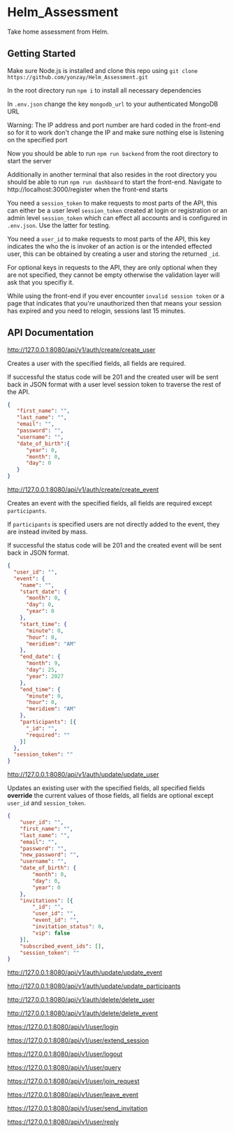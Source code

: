 # Helm_Assessment
 Take home assessment from Helm.

## Getting Started

Make sure Node.js is installed and clone this repo using `git clone https://github.com/yonzay/Helm_Assessment.git`

In the root directory run `npm i` to install all necessary dependencies

In `.env.json` change the key `mongodb_url` to your authenticated MongoDB URL

Warning: The IP address and port number are hard coded in the front-end so for it to work don't change the IP and make sure nothing else is listening on the specified port

Now you should be able to run `npm run backend` from the root directory to start the server

Additionally in another terminal that also resides in the root directory you should be able to run `npm run dashboard` to start the front-end. Navigate to http://localhost:3000/register when the front-end starts

You need a `session_token` to make requests to most parts of the API, this can either be a user level `session_token` created at login or registration or an admin level `session_token` which can effect all accounts and is configured in `.env.json`. Use the latter for testing.

You need a `user_id` to make requests to most parts of the API, this key indicates the who the is invoker of an action is or the intended effected user, this can be obtained by creating a user and storing the returned `_id`.

For optional keys in requests to the API, they are only optional when they are not specified, they cannot be empty otherwise the validation layer will ask that you specifiy it.

While using the front-end if you ever encounter `invalid session token` or a page that indicates that you're unauthorized then that means your session has expired and you need to relogin, sessions last 15 minutes.

## API Documentation

http://127.0.0.1:8080/api/v1/auth/create/create_user

Creates a user with the specified fields, all fields are required.

If successful the status code will be 201 and the created user will be sent back in JSON format with a user level session token to traverse the rest of the API.

```json
{
   "first_name": "",
   "last_name": "",
   "email": "",
   "password": "",
   "username": "",
   "date_of_birth":{
      "year": 0,
      "month": 0,
      "day": 0
   }
}
```

http://127.0.0.1:8080/api/v1/auth/create/create_event

Creates an event with the specified fields, all fields are required except `participants`.

If `participants` is specified users are not directly added to the event, they are instead invited by mass.

If successful the status code will be 201 and the created event will be sent back in JSON format.

```json
{
  "user_id": "",
  "event": {
    "name": "",
    "start_date": {
      "month": 0,
      "day": 0,
      "year": 0
    },
    "start_time": {
      "minute": 0,
      "hour": 0,
      "meridiem": "AM"
    },
    "end_date": {
      "month": 9,
      "day": 25,
      "year": 2027
    },
    "end_time": {
      "minute": 0,
      "hour": 0,
      "meridiem": "AM"
    },
    "participants": [{
      "_id": "",
      "required": ""
    }]
  },
  "session_token": ""
}
```

http://127.0.0.1:8080/api/v1/auth/update/update_user

Updates an existing user with the specified fields, all specified fields **override** the current values of those fields, all fields are optional except `user_id` and `session_token`.

```json
{
    "user_id": "",
    "first_name": "",
    "last_name": "",
    "email": "",
    "password": "",
    "new_password": "",
    "username": "",
    "date_of_birth": {
        "month": 0,
        "day": 0,
        "year": 0
    },
    "invitations": [{
        "_id": "",
        "user_id": "",
        "event_id": "",
        "invitation_status": 0,
        "vip": false
    }],
    "subscribed_event_ids": [],
    "session_token": ""
}
```

http://127.0.0.1:8080/api/v1/auth/update/update_event

http://127.0.0.1:8080/api/v1/auth/update/update_participants

http://127.0.0.1:8080/api/v1/auth/delete/delete_user

http://127.0.0.1:8080/api/v1/auth/delete/delete_event

https://127.0.0.1:8080/api/v1/user/login

https://127.0.0.1:8080/api/v1/user/extend_session

https://127.0.0.1:8080/api/v1/user/logout

https://127.0.0.1:8080/api/v1/user/query

https://127.0.0.1:8080/api/v1/user/join_request

https://127.0.0.1:8080/api/v1/user/leave_event

https://127.0.0.1:8080/api/v1/user/send_invitation

https://127.0.0.1:8080/api/v1/user/reply
